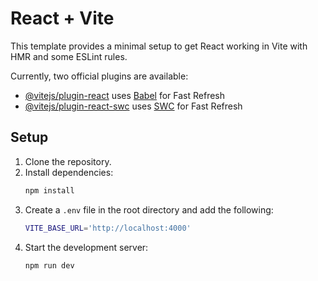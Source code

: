 # React + Vite

This template provides a minimal setup to get React working in Vite with HMR and some ESLint rules.

Currently, two official plugins are available:

- [@vitejs/plugin-react](https://github.com/vitejs/vite-plugin-react/blob/main/packages/plugin-react/README.md) uses [Babel](https://babeljs.io/) for Fast Refresh
- [@vitejs/plugin-react-swc](https://github.com/vitejs/vite-plugin-react-swc) uses [SWC](https://swc.rs/) for Fast Refresh

## Setup

1. Clone the repository.
2. Install dependencies:
    ```sh
    npm install
    ```
3. Create a `.env` file in the root directory and add the following:
    ```sh
    VITE_BASE_URL='http://localhost:4000'
    ```
4. Start the development server:
    ```sh
    npm run dev
    ```
